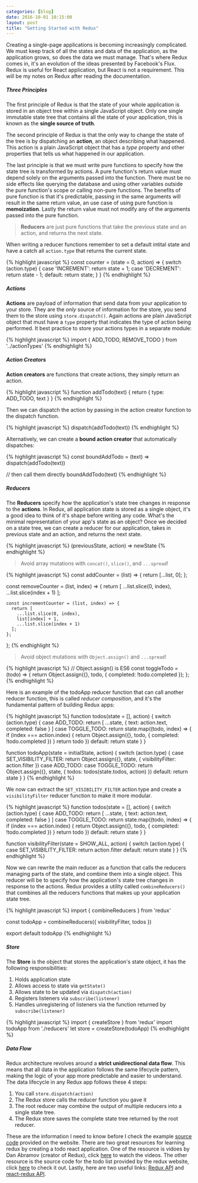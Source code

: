 ```yaml
---
categories: [blog]
date: 2016-10-01 10:15:00
layout: post
title: "Getting Started with Redux"
---
```


Creating a single-page applications is becoming increasingly complicated. We must keep track of all the states and data of the application, as the application grows, so does the data we must manage. That's where Redux comes in, it's an evolution of the ideas presented by Facebook's Flux. Redux is useful for React application, but React is not a requirement. This will be my notes on Redux after reading the documentation.

##### Three Principles

The first principle of Redux is that the state of your whole application is stored in an object tree within a single JavaScript object. Only one single immutable state tree that contains all the state of your application, this is known as the __single source of truth__.

The second principle of Redux is that the only way to change the state of the tree is by dispatching an __action__, an object describing what happened. This action is a plain JavaScript object that has a _type_ property and other properties that tells us what happened in our application.

The last principle is that we must write pure functions to specify how the state tree is transformed by actions. A pure function's return value must depend solely on the arguments passed into the function. There must be no side effects like querying the database and using other variables outside the pure function's scope or calling non-pure functions. The benefits of pure function is that it's predictable, passing in the same arguments will result in the same return value, an use case of using pure function is __memoization__. Lastly the return value must not modify any of the arguments passed into the pure function.

> __Reducers__ are just pure functions that take the previous state and an action, and returns the next state.

When writing a reducer functions remember to set a default intital state and have a catch all `action.type` that returns the current state.

{% highlight javascript %}
  const counter = (state = 0, action) => {
    switch (action.type) {
      case 'INCREMENT':
        return state + 1;
      case 'DECREMENT':
        return state - 1;
      default:
        return state;
    }
  }
{% endhighlight %}

##### Actions

__Actions__ are payload of information that send data from your application to your store. They are the _only_ source of information for the store, you send them to the store using `store.dispatch()`. Again actions are plain JavaScript object that must have a `type` property that indicates the type of action being performed. It best practice to store your actions types in a separate module: 

{% highlight javascript %}
  import { ADD_TODO, REMOVE_TODO } from '../actionTypes'
{% endhighlight %}

##### Action Creators

__Action creators__ are functions that create actions, they simply return an action.

{% highlight javascript %}
  function addTodo(text) {
    return {
      type: ADD_TODO,
      text
    }
  }
{% endhighlight %}

Then we can dispatch the action by passing in the action creator function to the dispatch function.

{% highlight javascript %}
  dispatch(addTodo(text))
{% endhighlight %}

Alternatively, we can create a __bound action creator__ that automatically dispatches:

{% highlight javascript %}
  const boundAddTodo = (text) => dispatch(addTodo(text))

  // then call them directly
  boundAddTodo(text)
{% endhighlight %}

##### Reducers

The __Reducers__ specify how the application's state tree changes in response to the __actions__. In Redux, all application state is stored as a single object, it's a good idea to think of it's shape before writing any code. What's the minimal representation of your app's state as an object? Once we decided on a state tree, we can create a reducer for our application, takes in previous state and an action, and returns the next state.

{% highlight javascript %}
  (previousState, action) => newState
{% endhighlight %}

> Avoid array mutations with `concat()`, `slice()`, and `...spread`!

{% highlight javascript %}
  const addCounter = (list) => {
    return [...list, 0];
  };

  const removeCounter = (list, index) => {
    return [
      ...list.slice(0, index),
      ...list.slice(index + 1)
    ];

    const incrementCounter = (list, index) => {
      return [
        ...list.slice(0, index),
        list[index] + 1,
        ...list.slice(index + 1)
      ];
    };
  };
{% endhighlight %}

> Avoid object mutations with `Object.assign()` and `...spread`!

{% highlight javascript %}
  // Object.assign() is ES6
  const toggleTodo = (todo) => {
    return Object.assign({}, todo, {
      completed: !todo.completed
    });
  };
{% endhighlight %}

Here is an example of the todoApp reducer function that can call another reducer function, this is called _reducer composition_, and it's the fundamental pattern of building Redux apps:

{% highlight javascript %}
  function todos(state = [], action) {
    switch (action.type) {
      case ADD_TODO:
        return [
          ...state,
          {
            text: action.text,
            completed: false
          }
        ]
      case TOGGLE_TODO:
        return state.map((todo, index) => {
          if (index === action.index) {
            return Object.assign({}, todo, {
              completed: !todo.completed
            })
          }
          return todo
        })
      default:
        return state
    }
  }

  function todoApp(state = initialState, action) {
    switch (action.type) {
      case SET_VISIBILITY_FILTER:
        return Object.assign({}, state, {
          visibilityFilter: action.filter
        })
      case ADD_TODO:
      case TOGGLE_TODO:
        return Object.assign({}, state, {
          todos: todos(state.todos, action)
        })
      default:
        return state
    }
  }
{% endhighlight %}

We now can extract the `SET_VISIBILITY_FILTER` action type and create a `visibilityFilter` reducer function to make it more modular.

{% highlight javascript %}
  function todos(state = [], action) {
    switch (action.type) {
      case ADD_TODO:
        return [
          ...state,
          {
            text: action.text,
            completed: false
          }
        ]
      case TOGGLE_TODO:
        return state.map((todo, index) => {
          if (index === action.index) {
            return Object.assign({}, todo, {
              completed: !todo.completed
            })
          }
          return todo
        })
      default:
        return state
    }
  }

  function visibilityFilter(state = SHOW_ALL, action) {
    switch (action.type) {
      case SET_VISIBILITY_FILTER:
        return action.filter
      default:
        return state
    }
  }
{% endhighlight %}

Now we can rewrite the main reducer as a function that calls the reducers managing parts of the state, and combine them into a single object. This reducer will be to specify how the application's state tree changes in response to the actions. Redux provides a utility called `combineReducers()` that combines all the reducers functions that makes up your application state tree.

{% highlight javascript %}
  import { combineReducers } from 'redux'

  const todoApp = combineReducers({
    visibilityFilter,
    todos
  })

  export default todoApp
{% endhighlight %}

##### Store

The __Store__ is the object that stores the application's state object, it has the following responsibilities:

1. Holds application state
2. Allows access to state via `getState()`
3. Allows state to be updated via `dispatch(action)`
4. Registers listeners via `subscribe(listener)`
5. Handles unregistering of listeners via the function returned by `subscribe(listener)`

{% highlight javascript %}
  import { createStore } from 'redux'
  import todoApp from './reducers'
  let store = createStore(todoApp)
{% endhighlight %}

##### Data Flow

Redux architecture revolves around a __strict unidirectional data flow__. This means that all data in the application follows the same lifecycle pattern, making the logic of your app more predictable and easier to understand. The data lifecycle in any Redux app follows these 4 steps:

1. You call `store.dispatch(action)`
2. The Redux store calls the reducer function you gave it
3. The root reducer may combine the output of multiple reducers into a single state tree.
4. The Redux store saves the complete state tree returned by the root reducer.

These are the information I need to know before I check the example <a href="http://redux.js.org/docs/introduction/Examples.html" target="_blank">source code</a> provided on the website. There are two great resources for learning redux by creating a todo react application. One of the resource is vidoes by Dan Abramov (creator of Redux), click <a href="https://egghead.io/courses/getting-started-with-redux" target="_blank">here</a> to watch the videos. The other resource is the source code for the todo list provided by the redux website, click <a href="http://redux.js.org/docs/basics/ExampleTodoList.html" target="_blank">here</a> to check it out. Lastly, here are two useful links: <a href="http://redux.js.org/docs/api/" target="_blank">Redux API</a> and <a href="https://github.com/reactjs/react-redux/blob/master/docs/api.md#api" target="_blank">react-redux API</a>.
